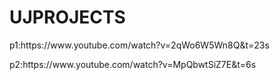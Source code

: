 # UJPROJECTS
<p>p1:https://www.youtube.com/watch?v=2qWo6W5Wn8Q&t=23s</p>
<p>p2:https://www.youtube.com/watch?v=MpQbwtSiZ7E&t=6s</p>